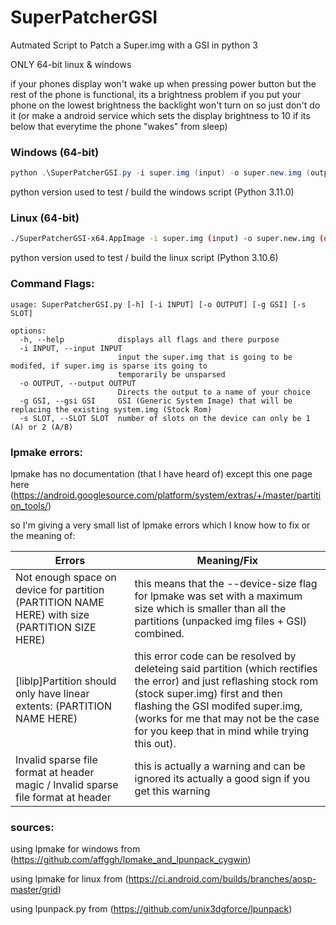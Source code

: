 # SuperPatcherGSI
Autmated Script to Patch a Super.img with a GSI in python 3

ONLY 64-bit linux & windows

if your phones display won't wake up when pressing power button but the rest of the phone is functional,
its a brightness problem if you put your phone on the lowest brightness the backlight won't turn on
so just don't do it (or make a android service which sets the display brightness to 10 if its below that everytime the phone "wakes" from sleep)

### Windows (64-bit)
```powershell
python .\SuperPatcherGSI.py -i super.img (input) -o super.new.img (output) -g lineageOS.img (GSI) -s 2 (device slots)
```
python version used to test / build the windows script (Python 3.11.0)
### Linux (64-bit)
```bash
./SuperPatcherGSI-x64.AppImage -i super.img (input) -o super.new.img (output) -g lineageOS.img (GSI) -s 2 (device slots)
```
python version used to test / build the linux script (Python 3.10.6)
### Command Flags:
```
usage: SuperPatcherGSI.py [-h] [-i INPUT] [-o OUTPUT] [-g GSI] [-s SLOT]

options:
  -h, --help            displays all flags and there purpose
  -i INPUT, --input INPUT
                        input the super.img that is going to be modifed, if super.img is sparse its going to
                        temporarily be unsparsed
  -o OUTPUT, --output OUTPUT
                        Directs the output to a name of your choice
  -g GSI, --gsi GSI     GSI (Generic System Image) that will be replacing the existing system.img (Stock Rom)
  -s SLOT, --SLOT SLOT  number of slots on the device can only be 1 (A) or 2 (A/B)
```

### lpmake errors: 
lpmake has no documentation (that I have heard of) except this one page here (https://android.googlesource.com/platform/system/extras/+/master/partition_tools/)

so I'm giving a very small list of lpmake errors which I know how to fix or the meaning of:

Errors  | Meaning/Fix
------------- | -------------
Not enough space on device for partition (PARTITION NAME HERE) with size (PARTITION SIZE HERE)  | this means that the --device-size flag for lpmake was set with a maximum size which is smaller than all the partitions (unpacked img files + GSI) combined.
[liblp]Partition should only have linear extents: (PARTITION NAME HERE)  | this error code can be resolved by deleteing said partition (which rectifies the error) and just reflashing stock rom (stock super.img) first and then flashing the GSI modifed super.img, (works for me that may not be the case for you keep that in mind while trying this out).
Invalid sparse file format at header magic / Invalid sparse file format at header | this is actually a warning and can be ignored its actually a good sign if you get this warning


### sources:
using lpmake for windows from (https://github.com/affggh/lpmake_and_lpunpack_cygwin)

using lpmake for linux from (https://ci.android.com/builds/branches/aosp-master/grid)

using lpunpack.py from (https://github.com/unix3dgforce/lpunpack)
